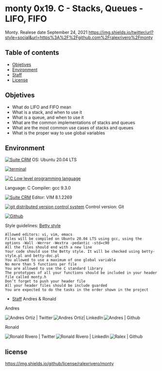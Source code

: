 # monty 0x19. C - Stacks, Queues - LIFO, FIFO
Monty. Realese date September 24, 2021
https://img.shields.io/twitter/url?style=social&url=https%3A%2F%2Fgithub.com%2Fralexrivero%2Fmonty

## Table of contents
* [Objetives](#Objetives)
* [Environment](#Environment)
* [Staff](#staff)
* [License](#license)

## Objetives

- What do LIFO and FIFO mean
- What is a stack, and when to use it
- What is a queue, and when to use it
- What are the common implementations of stacks and queues
- What are the most common use cases of stacks and queues
- What is the proper way to use global variables

## Environment

<!-- ubuntu -->
<a href="https://ubuntu.com/" target="_blank"> <img height="" src="https://img.shields.io/static/v1?label=&message=Ubuntu&color=E95420&logo=Ubuntu&logoColor=E95420&labelColor=2F333A" alt="Suite CRM"></a>
OS: Ubuntu 20.04 LTS
<!-- bash -->
<a href="https://www.gnu.org/software/bash/" target="_blank"> <img height="" src="https://img.shields.io/static/v1?label=&message=GNU%20Bash&color=4EAA25&logo=GNU%20Bash&logoColor=4EAA25&labelColor=2F333A" alt="terminal"></a>
<!-- c -->	<a href="https://www.cprogramming.com/" target="_blank"><img src="https://img.shields.io/static/v1?label=&message=C%20Language&color=5C6BC0&logo=c&logoColor=A8B9CC&labelColor=2F333A" alt="C Low level programming language"></a>
Language: C
Compiler: gcc 9.3.0
<!-- vim -->
<a href="https://www.vim.org/" target="_blank"> <img height="" src="https://img.shields.io/static/v1?label=&message=Vim&color=019733&logo=Vim&logoColor=019733&labelColor=2F333A" alt="Suite CRM"></a>
Editor: VIM 8.1.2269
<!-- git -->
<a href="https://git-scm.com/" target="_blank"> <img height="" src="https://img.shields.io/static/v1?label=&message=Git&color=F05032&logo=Git&logoColor=F05032&labelColor=2F333A" alt="git distributed version control system"></a>
Control version: Git
<!-- github -->
<a href="https://github.com" target="_blank"> <img height="" src="https://img.shields.io/static/v1?label=&message=GitHub&color=181717&logo=GitHub&logoColor=f2f2f2&labelColor=2F333A" alt="Github"></a>

Style guidelines: [Betty style](https://github.com/holbertonschool/Betty/wiki)

    Allowed editors: vi, vim, emacs
    Files will be compiled on Ubuntu 20.04 LTS using gcc, using the options -Wall -Werror -Wextra -pedantic -std=c90
    All the files should end with a new line
    Your code should use the Betty style. It will be checked using betty-style.pl and betty-doc.pl
    You allowed to use a maximum of one global variable
    No more than 5 functions per file
    You are allowed to use the C standard library
    The prototypes of all your functions should be included in your header file called monty.h
    Don’t forget to push your header file
    All your header files should be include guarded
    You are expected to do the tasks in the order shown in the project

* [Staff](#staff)
Andres & Ronald

Andres

<a href="https://twitter.com/Potterhead_uy" target="_blank">  <img align="left" alt="Andres Ortiz | Twitter" src="https://img.shields.io/twitter/follow/Potterhead_uy?style=social" /> </a>

<a href="https://www.linkedin.com/in/andres-ortiz-535aa98a/" target="_blank">  <img align="left" alt="Andres Ortiz| LinkedIn" src="https://img.shields.io/badge/LinkedIn-blue?style=social&logo=linkedin" /> </a>

<a href="https://github.com/Aortiz91" target="_blank">  <img align="left" src="https://img.shields.io/github/followers/hippocampus3282?style=social" alt="Andres | Github"> </a>
<br/>

Ronald

<a href="https://twitter.com/ralex_uy" target="_blank">  <img align="left" alt="Ronald Rivero | Twitter" src="https://img.shields.io/twitter/follow/ralex_uy?style=social" /> </a>

<a href="https://www.linkedin.com/in/ronald-rivero/" target="_blank">  <img align="left" alt="Ronald Rivero | LinkedIn" src="https://img.shields.io/badge/LinkedIn-blue?style=social&logo=linkedin" /> </a>

<a href="https://github.com/ralexrivero/" target="_blank">  <img align="left" src="https://img.shields.io/github/followers/ralexrivero?style=social" alt="Ralex | Github"> </a>

<br/>

## license
https://img.shields.io/github/license/ralexrivero/monty
